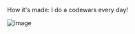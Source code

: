 How it's made: I do a codewars every day! 

![image](https://github.com/user-attachments/assets/09630cbb-468b-4a96-af0d-e87386162784)

